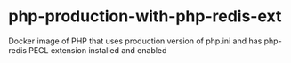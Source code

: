 # php-production-with-php-redis-ext
Docker image of PHP that uses production version of php.ini and has php-redis PECL extension installed and enabled
